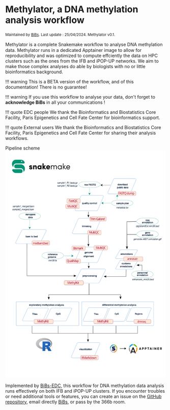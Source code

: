# Methylator, a DNA methylation analysis workflow

<small>Maintained by [BiBs](mailto:bibsATparisepigenetics.com). Last update : 25/04/2024. Methylator v0.1. </small>  

Methylator is a complete Snakemake workﬂow to analyse DNA methylation data. Methylator runs in a dedicated Apptainer image to allow for reproducibility and was optimized to compute effciently the data on HPC clusters such as the ones from the IFB and iPOP-UP networks. We aim to make those complex analyses do able by biologists with no or little bioinformatics background.

!!! warning
    This is a BETA version of the workflow, and of this documentation! There is no guarantee!

!!! warning 
    If you use this workflow to analyse your data, don't forget to **acknowledge BiBs** in all your communications ! 

!!! quote EDC people
We thank the Bioinformatics and Biostatistics Core Facility, Paris Epigenetics and Cell Fate Center for bioinformatics support.

!!! quote External users 
We thank the Bioinformatics and Biostatistics Core Facility, Paris Epigenetics and Cell Fate Center for sharing their analysis workflows.

Pipeline scheme 
![Methylator Schema](img/poster_methylator.svg)

Implemented by [BiBs-EDC](https://parisepigenetics.github.io/bibs/), this workflow for DNA methylation data analysis runs effectively on both IFB and iPOP-UP clusters. If you encounter troubles or need additional tools or features, you can create an issue on the [GitHub repository](https://github.com/parisepigenetics/Methylator/issues), email directly [BiBs](mailto:bibsATparisepigenetics.com), or pass by the 366b room.
